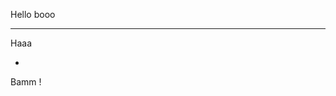 <f-scene>
  <f-box r=>
</f-scene>

Hello
booo

---

Haaa

-

Bamm
!

<f-scene>
<f-box :position="[get('a',100]" r="100" />
</f-scene>

<f-slider set="a" />
